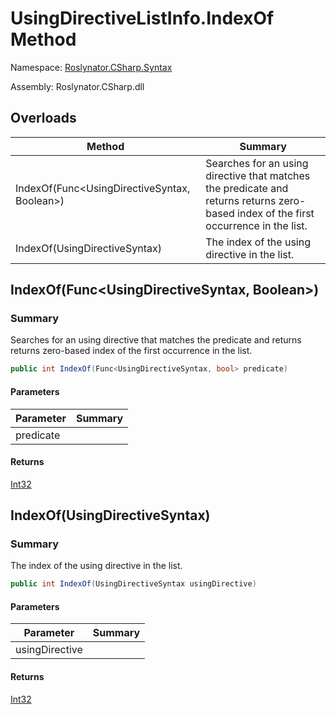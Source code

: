 # UsingDirectiveListInfo\.IndexOf Method

Namespace: [Roslynator.CSharp.Syntax](../../README.md)

Assembly: Roslynator\.CSharp\.dll

## Overloads

| Method | Summary |
| ------ | ------- |
| IndexOf\(Func\<UsingDirectiveSyntax, Boolean>\) | Searches for an using directive that matches the predicate and returns returns zero\-based index of the first occurrence in the list\. |
| IndexOf\(UsingDirectiveSyntax\) | The index of the using directive in the list\. |

## IndexOf\(Func\<UsingDirectiveSyntax, Boolean>\)

### Summary

Searches for an using directive that matches the predicate and returns returns zero\-based index of the first occurrence in the list\.

```csharp
public int IndexOf(Func<UsingDirectiveSyntax, bool> predicate)
```

#### Parameters

| Parameter | Summary |
| --------- | ------- |
| predicate | |

#### Returns

[Int32](https://docs.microsoft.com/en-us/dotnet/api/system.int32)




## IndexOf\(UsingDirectiveSyntax\)

### Summary

The index of the using directive in the list\.

```csharp
public int IndexOf(UsingDirectiveSyntax usingDirective)
```

#### Parameters

| Parameter | Summary |
| --------- | ------- |
| usingDirective | |

#### Returns

[Int32](https://docs.microsoft.com/en-us/dotnet/api/system.int32)




